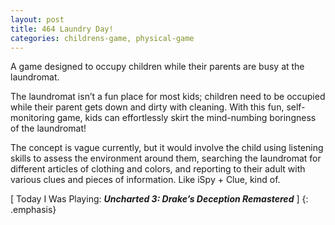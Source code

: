 ```yaml
---
layout: post
title: 464 Laundry Day!
categories: childrens-game, physical-game
---
```

A game designed to occupy children while their parents are busy at the laundromat.

The laundromat isn’t a fun place for most kids; children need to be occupied while their parent gets down and dirty with cleaning.  With this fun, self-monitoring game, kids can effortlessly skirt the mind-numbing boringness of the laundromat!

The concept is vague currently, but it would involve the child using listening skills to assess the environment around them, searching the laundromat for different articles of clothing and colors, and reporting to their adult with various clues and pieces of information. Like iSpy + Clue, kind of.

[ Today I Was Playing: ***Uncharted 3: Drake’s Deception Remastered*** ]
{: .emphasis}